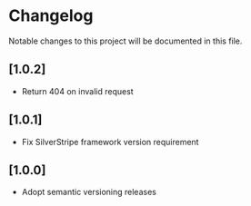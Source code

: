 # Changelog

Notable changes to this project will be documented in this file.

## [1.0.2]

- Return 404 on invalid request


## [1.0.1]

- Fix SilverStripe framework version requirement


## [1.0.0]

- Adopt semantic versioning releases
